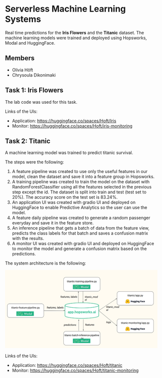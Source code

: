 #  Serverless Machine Learning Systems 
Real time predictions for the **Iris Flowers** and the **Titanic** dataset. The machine learning models were trained and deployed using Hopsworks, Modal and HuggingFace.


## Members 
* Olivia Höft 
* Chrysoula Dikonimaki

## Task 1: Iris Flowers

The lab code was used for this task.

Links of the UIs:
* Application: https://huggingface.co/spaces/Hoft/Iris
* Monitor: https://huggingface.co/spaces/Hoft/iris-monitoring

## Task 2: Titanic 
A machine learning model was trained to predict titanic survival.

The steps were the following:
1. A feature pipeline was created to use only the useful features in our model, clean the dataset and save it into a feature group in Hopsworks.
2. A training pipeline was created to train the model on the dataset with RandomForestClassifier using all the features selected in the previous step except the id. The dataset is split into train and test (test set to 20%). The accuracy score on the test set is 83.24%.
3. An application UI was created with gradio UI and deployed on HuggingFace to enable Predictive Analytics so the user can use the model.
4. A feature daily pipeline was created to generate a random passenger everyday and save it in the feature store.
5. An inference pipeline that gets a batch of data from the feature view, predicts the class labels for that batch and saves a confusion matrix with the results. 
6. A monitor UI was created with gradio UI and deployed on HuggingFace to monitor the model and generate a confusion matrix based on the predictions.

The system architecture is the following: 

<img src="./images/system.png" alt="drawing" width="700"/>

Links of the UIs:
* Application: https://huggingface.co/spaces/Hoft/titanic
* Monitor: https://huggingface.co/spaces/Hoft/titanic-monitoring
